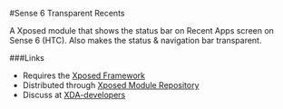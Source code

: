 #Sense 6 Transparent Recents

A Xposed module that shows the status bar on Recent Apps screen on Sense 6 (HTC). Also makes the status & navigation bar transparent.

###Links

- Requires the [Xposed Framework](http://forum.xda-developers.com/xposed/framework-xposed-rom-modding-modifying-t1574401)
- Distributed through [Xposed Module Repository](http://repo.xposed.info/module/com.gmail.alexellingsen.sense6transparentrecents) 
- Discuss at [XDA-developers](http://forum.xda-developers.com/)
